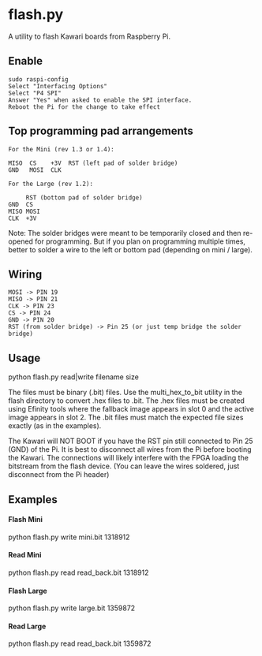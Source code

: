 # flash.py

A utility to flash Kawari boards from Raspberry Pi.

## Enable

    sudo raspi-config
    Select "Interfacing Options"
    Select "P4 SPI"
    Answer "Yes" when asked to enable the SPI interface.
    Reboot the Pi for the change to take effect

## Top programming pad arrangements

    For the Mini (rev 1.3 or 1.4):

    MISO  CS    +3V  RST (left pad of solder bridge)
    GND   MOSI  CLK

    For the Large (rev 1.2):

         RST (bottom pad of solder bridge)
    GND  CS
    MISO MOSI
    CLK  +3V

Note: The solder bridges were meant to be temporarily closed and then re-opened for programming.  But if you plan on programming multiple times, better to solder a wire to the left or bottom pad (depending on mini / large).

## Wiring

    MOSI -> PIN 19
    MISO -> PIN 21
    CLK -> PIN 23
    CS -> PIN 24
    GND -> PIN 20
    RST (from solder bridge) -> Pin 25 (or just temp bridge the solder bridge)

## Usage

   python flash.py read|write filename size

   The files must be binary (.bit) files. Use the multi_hex_to_bit utility in the flash directory to convert .hex files to .bit.  The .hex files must be created using Efinity tools where the fallback image appears in slot 0 and the active image appears in slot 2.  The .bit files must match the expected file sizes exactly (as in the examples).

   The Kawari will NOT BOOT if you have the RST pin still connected to Pin 25 (GND) of the Pi.  It is best to disconnect all wires from the Pi before booting the Kawari.  The connections will likely interfere with the FPGA loading the bitstream from the flash device. (You can leave the wires soldered, just disconnect from the Pi header)

## Examples

#### Flash Mini

   python flash.py write mini.bit 1318912

#### Read Mini

   python flash.py read read_back.bit 1318912

#### Flash Large

   python flash.py write large.bit 1359872

#### Read Large

   python flash.py read read_back.bit 1359872

